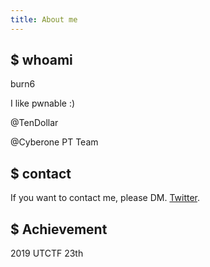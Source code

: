 ```yaml
---
title: About me
---
```


## $ whoami
burn6

I like pwnable :)

@TenDollar

@Cyberone PT Team

## $ contact
If you want to contact me, please DM. [Twitter](https://twitter.com/_bskim).

## $ Achievement
2019 UTCTF 23th
